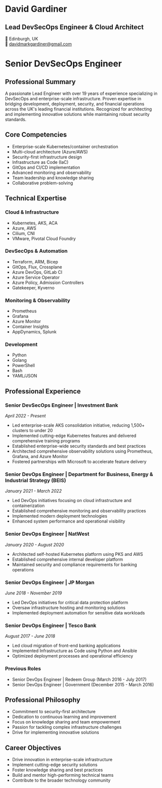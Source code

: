 # David Gardiner
## Lead DevSecOps Engineer & Cloud Architect

📍 Edinburgh, UK  
📧 davidmarkgardiner@gmail.com  

# Senior DevSecOps Engineer

## Professional Summary
A passionate Lead Engineer with over 19 years of experience specializing in DevSecOps and enterprise-scale infrastructure. Proven expertise in bridging development, deployment, security, and financial operations across the UK's leading financial institutions. Recognized for architecting and implementing innovative solutions while maintaining robust security standards.

## Core Competencies
- Enterprise-scale Kubernetes/container orchestration
- Multi-cloud architecture (Azure/AWS)
- Security-first infrastructure design
- Infrastructure as Code (IaC)
- GitOps and CI/CD implementation
- Advanced monitoring and observability
- Team leadership and knowledge sharing
- Collaborative problem-solving

## Technical Expertise
### Cloud & Infrastructure
- Kubernetes, AKS, ACA
- Azure, AWS
- Cilium, CNI
- VMware, Pivotal Cloud Foundry

### DevSecOps & Automation
- Terraform, ARM, Bicep
- GitOps, Flux, Crossplane
- Azure DevOps, GitLab CI
- Azure Service Operator
- Azure Policy, Admission Controllers
- Gatekeeper, Kyverno

### Monitoring & Observability
- Prometheus
- Grafana
- Azure Monitor
- Container Insights
- AppDynamics, Splunk

### Development
- Python
- Golang
- PowerShell
- Bash
- YAML/JSON

## Professional Experience

### Senior DevSecOps Engineer | Investment Bank
*April 2022 - Present*
- Led enterprise-scale AKS consolidation initiative, reducing 1,500+ clusters to under 20
- Implemented cutting-edge Kubernetes features and delivered comprehensive training programs
- Established enterprise-wide security standards and best practices
- Architected comprehensive observability solutions using Prometheus, Grafana, and Azure Monitor
- Fostered partnerships with Microsoft to accelerate feature delivery

### Senior DevOps Engineer | Department for Business, Energy & Industrial Strategy (BEIS)
*January 2021 - March 2022*
- Led DevOps initiatives focusing on cloud infrastructure and containerization
- Established comprehensive monitoring and observability practices
- Implemented modern deployment technologies
- Enhanced system performance and operational visibility

### Senior DevOps Engineer | NatWest
*January 2020 - August 2020*
- Architected self-hosted Kubernetes platform using PKS and AWS
- Established comprehensive internal developer platform
- Maintained security and compliance requirements for banking operations

### Senior DevOps Engineer | JP Morgan
*June 2018 - November 2019*
- Led DevOps initiatives for critical data protection platform
- Oversaw infrastructure hosting and monitoring solutions
- Implemented deployment automation for sensitive data workloads

### Senior DevOps Engineer | Tesco Bank
*August 2017 - June 2018*
- Led cloud migration of front-end banking applications
- Implemented Infrastructure as Code using Python and Ansible
- Optimized deployment processes and operational efficiency

### Previous Roles
- Senior DevOps Engineer | Redeem Group (March 2016 - July 2017)
- Senior DevOps Engineer | Government (December 2015 - March 2016)

## Professional Philosophy
- Commitment to security-first architecture
- Dedication to continuous learning and improvement
- Focus on knowledge sharing and team empowerment
- Passion for tackling complex infrastructure challenges
- Drive for implementing innovative solutions

## Career Objectives
- Drive innovation in enterprise-scale infrastructure
- Implement cutting-edge security solutions
- Foster knowledge sharing and best practices
- Build and mentor high-performing technical teams
- Contribute to the broader technology community